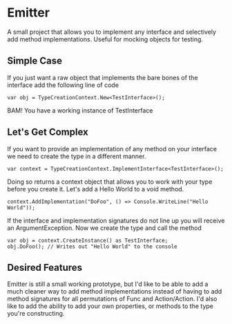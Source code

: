 Emitter
=======

A small project that allows you to implement any interface and selectively add method implementations. Useful for mocking objects for testing.

## Simple Case

If you just want a raw object that implements the bare bones of the interface add the following line of code

	var obj = TypeCreationContext.New<TestInterface>();

BAM! You have a working instance of TestInterface

## Let's Get Complex

If you want to provide an implementation of any method on your interface we need to create the type in a different manner.
	
	var context = TypeCreationContext.ImplementInterface<TestInterface>();

Doing so returns a context object that allows you to work with your type before you create it. Let's add a Hello World to a void method.

	context.AddImplementation("DoFoo", () => Console.WriteLine("Hello World"));

If the interface and implementation signatures do not line up you will receive an ArgumentException.
Now we create the type and call the method

	var obj = context.CreateInstance() as TestInterface;
	obj.DoFoo(); // Writes out "Hello World" to the console

## Desired Features

Emitter is still a small working prototype, but I'd like to be able to add a much cleaner way to add method implementations instead of having
to add method signatures for all permutations of Func<T> and Action/Action<T>. I'd also like to add the ability to add your own properties, or methods
to the type you're constructing.
